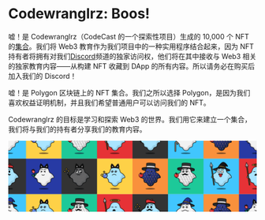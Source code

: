 # Codewranglrz: Boos!

嘘！是 Codewranglrz（CodeCast 的一个探索性项目）生成的 10,000 个 NFT 的[集合](https://opensea.io/collection/codecast.io)。我们将 Web3 教育作为我们项目中的一种实用程序结合起来，因为 NFT 持有者将拥有对我们[Discord](https://discord.gg/DF3BXm45eP)频道的独家访问权，他们将在其中接收与 Web3 相关的独家教育内容——从构建 NFT 收藏到 DApp 的所有内容。所以请务必在购买后加入我们的 Discord！

嘘！是 Polygon 区块链上的 NFT 集合。我们之所以选择 Polygon，是因为我们喜欢权益证明机制，并且我们希望普通用户可以访问我们的 NFT。

Codewranglrz 的目标是学习和探索 Web3 的世界。我们用它来建立一个集合，我们将与我们的持有者分享我们的教育内容。

![unnamed](unnamed.png)
